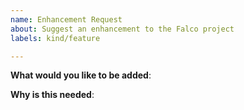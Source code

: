 ```yaml
---
name: Enhancement Request
about: Suggest an enhancement to the Falco project
labels: kind/feature

---
```

<!-- Please only use this template for submitting enhancement requests -->

**What would you like to be added**:

**Why is this needed**: